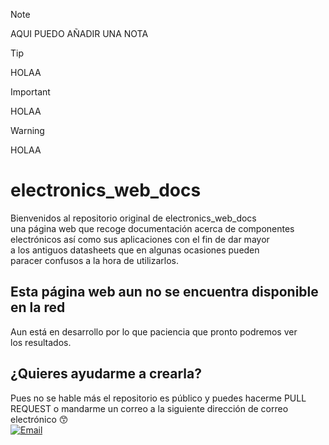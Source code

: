 > [!NOTE]
> AQUI PUEDO AÑADIR UNA NOTA

> [!TIP]
>HOLAA

> [!IMPORTANT]
>HOLAA

> [!WARNING]
> HOLAA


# electronics_web_docs

Bienvenidos al repositorio original de electronics_web_docs
</br>
una página web que recoge documentación acerca de componentes 
</br>
electrónicos así como sus aplicaciones con el fin de dar mayor
</br> 
a los antiguos datasheets que en algunas ocasiones pueden 
</br> 
paracer confusos a la hora de utilizarlos.
</br>

## Esta página web aun no se encuentra disponible en la red 

Aun está en desarrollo por lo que paciencia que pronto podremos ver
</br>
los resultados.

## ¿Quieres ayudarme a crearla?

Pues no se hable más el repositorio es público y puedes hacerme PULL REQUEST
o mandarme un correo a la siguiente dirección de correo electrónico 😙
</br>
[![Email](https://img.shields.io/badge/alexdevrep@gmail.com-46ad3b?style=for-the-badge&logo=gmail&logoColor=white&labelColor=101010)](mailto:alexdevrep@gmail.com)

